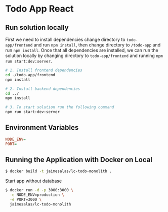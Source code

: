 # Todo App React

## Run solution locally

First we need to install dependencies change directory to `todo-app/frontend` and run `npm install`, then change directory to `/todo-app` and run `npm install`. Once that all dependencies are installed, we can run the solution locally by changing directory to `todo-app/frontend` and running `npm run start:dev:server`.

```bash
# 1. Install frontend dependencies
cd ./todo-app/frontend
npm install

# 2. Install backend dependencies
cd ../
mpm install

# 3. To start solution run the following command
npm run start:dev:server
```

## Environment Variables

```ini
NODE_ENV=
PORT=
```

## Running the Application with Docker on Local

```bash
$ docker build -t jaimesalas/lc-todo-monolith . 
```

Start app without database

```bash
$ docker run -d -p 3000:3000 \
  -e NODE_ENV=production \
  -e PORT=3000 \
  jaimesalas/lc-todo-monolith
```
